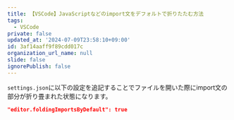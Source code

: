 ```yaml
---
title: 【VSCode】JavaScriptなどのimport文をデフォルトで折りたたむ方法
tags:
  - VSCode
private: false
updated_at: '2024-07-09T23:58:10+09:00'
id: 3af14aaff9f89cdd017c
organization_url_name: null
slide: false
ignorePublish: false
---
```

`settings.json`に以下の設定を追記することでファイルを開いた際にimport文の部分が折り畳まれた状態になります。

```settings.json
"editor.foldingImportsByDefault": true
```
